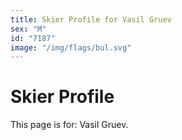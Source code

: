 ```yaml
---
title: Skier Profile for Vasil Gruev
sex: "M"
id: "7187"
image: "/img/flags/bul.svg" 
---
```


# Skier Profile

This page is for: Vasil Gruev.
    